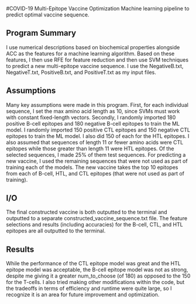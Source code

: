 #COVID-19 Multi-Epitope Vaccine Optimization
Machine learning pipeline to predict optimal vaccine sequence. 

## Program Summary
I use numerical descriptions based on biochemical properties alongside ACC as the features for a 
machine learning algorithm. Based on these features, I then use RFE for feature reduction and then 
use SVM techniques to predict a new multi-epitope vaccine sequence. I use the NegativeB.txt, 
NegativeT.txt, PositiveB.txt, and PositiveT.txt as my input files.

## Assumptions
Many key assumptions were made in this program. First, for each individual sequence, I set the
max amino acid length as 10, since SVMs must work with constant fixed-length vectors.
Secondly, I randomly imported 180 positive B-cell epitopes and 180 negative B-cell epitopes to
train the ML model. I randomly imported 150 positive CTL epitopes and 150 negative CTL
epitopes to train the ML model. I also did 150 of each for the HTL epitopes.
I also assumed that sequences of length 11 or fewer amino acids were CTL epitopes while those
greater than length 11 were HTL epitopes.
Of the selected sequences, I made 25% of them test sequences.
For predicting a new vaccine, I used the remaining sequences that were not used as part of
training each of the models.
The new vaccine takes the top 10 epitopes from each of B-cell, HTL, and CTL epitopes (that
were not used as part of training).

## I/O
The final constructed vaccine is both outputted to the terminal and outputted to a separate
constructed_vaccine_sequence.txt file. The feature selections and results (including accuracies)
for the B-cell, CTL, and HTL epitopes are all outputted to the terminal.

## Results
While the performance of the CTL epitope model was great and the HTL epitope model was
acceptable, the B-cell epitope model was not as strong, despite me giving it a greater
num_to_choose (of 180) as opposed to the 150 for the T-cells. I also tried making other
modifications within the code, but the tradeoffs in terms of efficiency and runtime were quite
large, so I recognize it is an area for future improvement and optimization.

